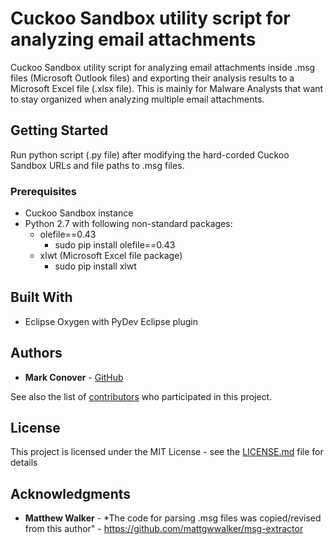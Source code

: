 # Cuckoo Sandbox utility script for analyzing email attachments

Cuckoo Sandbox utility script for analyzing email attachments inside .msg files (Microsoft Outlook files) and exporting their analysis results to a Microsoft Excel file (.xlsx file).  This is mainly for Malware Analysts that want to stay organized when analyzing multiple email attachments.

## Getting Started

Run python script (.py file) after modifying the hard-corded Cuckoo Sandbox URLs and file paths to .msg files.

### Prerequisites

* Cuckoo Sandbox instance
* Python 2.7 with following non-standard packages:
    * olefile==0.43
        * sudo pip install olefile==0.43
    * xlwt (Microsoft Excel file package)
        * sudo pip install xlwt

## Built With

* Eclipse Oxygen with PyDev Eclipse plugin

## Authors

* **Mark Conover** - [GitHub](https://github.com/markconover)

See also the list of [contributors](https://github.com/your/project/contributors) who participated in this project.

## License

This project is licensed under the MIT License - see the [LICENSE.md](LICENSE.md) file for details

## Acknowledgments

* **Matthew Walker** - *The code for parsing .msg files was copied/revised from this author" - https://github.com/mattgwwalker/msg-extractor
